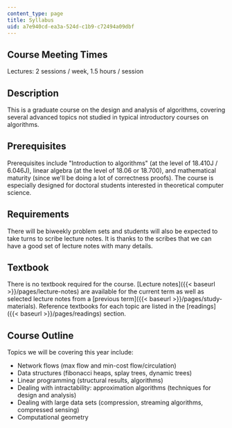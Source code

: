 ```yaml
---
content_type: page
title: Syllabus
uid: a7e940cd-ea3a-524d-c1b9-c72494a09dbf
---
```


Course Meeting Times
--------------------

Lectures: 2 sessions / week, 1.5 hours / session

Description
-----------

This is a graduate course on the design and analysis of algorithms, covering several advanced topics not studied in typical introductory courses on algorithms.

Prerequisites
-------------

Prerequisites include "Introduction to algorithms" (at the level of 18.410J / 6.046J), linear algebra (at the level of 18.06 or 18.700), and mathematical maturity (since we'll be doing a lot of correctness proofs). The course is especially designed for doctoral students interested in theoretical computer science.

Requirements
------------

There will be biweekly problem sets and students will also be expected to take turns to scribe lecture notes. It is thanks to the scribes that we can have a good set of lecture notes with many details.

Textbook
--------

There is no textbook required for the course. [Lecture notes]({{< baseurl >}}/pages/lecture-notes) are available for the current term as well as selected lecture notes from a [previous term]({{< baseurl >}}/pages/study-materials). Reference textbooks for each topic are listed in the [readings]({{< baseurl >}}/pages/readings) section.

Course Outline
--------------

Topics we will be covering this year include:

*   Network flows (max flow and min-cost flow/circulation)
*   Data structures (fibonacci heaps, splay trees, dynamic trees)
*   Linear programming (structural results, algorithms)
*   Dealing with intractability: approximation algorithms (techniques for design and analysis)
*   Dealing with large data sets (compression, streaming algorithms, compressed sensing)
*   Computational geometry